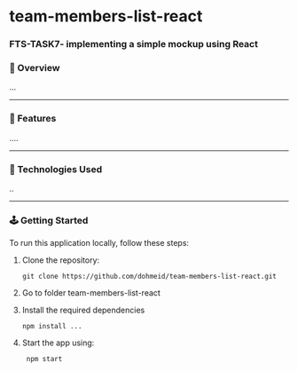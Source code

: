 # team-members-list-react

### FTS-TASK7- implementing a simple mockup using React

### :stars: Overview
...

-----
### :dart: Features
....

-----

### :space_invader: Technologies Used
..

-----
### :joystick: Getting Started 
To run this application locally, follow these steps:
1. Clone the repository:
   ```
   git clone https://github.com/dohmeid/team-members-list-react.git
   ```
2. Go to folder team-members-list-react

3. Install the required dependencies
   ```
   npm install ...
   ```

4. Start the app using:
   ```
    npm start
   ```
